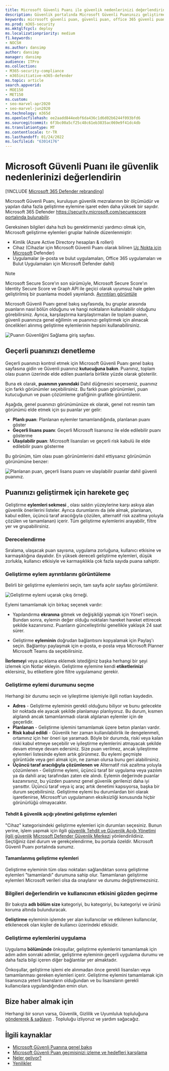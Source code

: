 ```yaml
---
title: Microsoft Güvenli Puanı ile güvenlik nedenlerinizi değerlendirin
description: Güvenlik portalında Microsoft Güvenli Puanınızı geliştirmek için nasıl Microsoft 365 Defender açıklar.
keywords: microsoft güvenli puan, güvenli puan, office 365 güvenli puanı, microsoft güvenlik puanı, Microsoft 365 Defender portalı, geliştirme eylemleri
ms.prod: m365-security
ms.mktglfcycl: deploy
ms.localizationpriority: medium
f1.keywords:
- NOCSH
ms.author: dansimp
author: dansimp
manager: dansimp
audience: ITPro
ms.collection:
- M365-security-compliance
- m365initiative-m365-defender
ms.topic: article
search.appverid:
- MOE150
- MET150
ms.custom:
- seo-marvel-apr2020
- seo-marvel-jun2020
ms.technology: m365d
ms.openlocfilehash: ee2aadd844eebf6da436c1d6d02b6244f093bfd6
ms.sourcegitcommit: 6f3bc00a5cf25c48c61eb3835ac069e9f41dc4db
ms.translationtype: MT
ms.contentlocale: tr-TR
ms.lasthandoff: 01/24/2022
ms.locfileid: "63014176"
---
```

# <a name="assess-your-security-posture-with-microsoft-secure-score"></a>Microsoft Güvenli Puanı ile güvenlik nedenlerinizi değerlendirin

[!INCLUDE [Microsoft 365 Defender rebranding](../includes/microsoft-defender.md)]

Microsoft Güvenli Puanı, kuruluşun güvenlik mezralarının bir ölçümüdür ve yapılan daha fazla geliştirme eylemine işaret eden daha yüksek bir sayıdır. Microsoft 365 Defender https://security.microsoft.com/securescore [portalında bulunabilir](microsoft-365-defender.md).

Gereksinen bilgileri daha hızlı bu gerektirmenizi yardımcı olmak için, Microsoft geliştirme eylemleri gruplar halinde düzenlenmiştir:

- Kimlik (Azure Active Directory hesapları & rolleri)
- Cihaz (Cihazlar için Microsoft Güvenli Puanı olarak bilinen [Uç Nokta için Microsoft](/windows/security/threat-protection/microsoft-defender-atp/tvm-microsoft-secure-score-devices) Defender)
- Uygulamalar (e-posta ve bulut uygulamaları, Office 365 uygulamaları ve Bulut Uygulamaları için Microsoft Defender dahil)

>[!NOTE]
>Microsoft Secure Score'ın son sürümüyle, Microsoft Secure Score'ın Identity Secure Score ve Graph API ile geçici olarak uyumsuz hale gelen geliştirilmiş bir puanlama modeli yayınlandı. [Ayrıntıları görüntüle](microsoft-secure-score-whats-new.md)

Microsoft Güvenli Puanı genel bakış sayfasında, bu gruplar arasında puanların nasıl bölün olduğunu ve hangi noktaların kullanılabilir olduğunu görebilirsiniz. Ayrıca, karşılaştırma karşılaştırmaları ile toplam puanın, güvenli puanınıza genel eğilimin ve puanınızı geliştirmek için alınacak öncelikleri alınmış geliştirme eylemlerinin hepsini kullanabilirsiniz.

![Puanın Güvenliğini Sağlama giriş sayfası.](../../media/secure-score/secure-score-home-page.png)

## <a name="check-your-current-score"></a>Geçerli puanınızı denetleme

Geçerli puanınızı kontrol etmek için Microsoft Güvenli Puanı genel bakış sayfasına gidin ve Güvenli puanınız **kutucuğuna bakın**. Puanınız, toplam olası puanın üzerinde elde edilen puanlarla birlikte yüzde olarak gösterilir.

Buna ek olarak, **puanının yanındaki** Dahil düğmesini seçerseniz, puanınız için farklı görünümler seçebilirsiniz. Bu farklı puan görünümleri, puan kutucuğunun ve puan çözümleme grafiğinin grafikte görüntülenir.

Aşağıda, genel puanınızı görünümünüze ek olarak, genel not resmin tam görünümü elde etmek için şu puanlar yer gelir:

- **Planlı puan**: Planlanan eylemler tamamlandığında, planlanan puanı göster
- **Geçerli lisans puanı**: Geçerli Microsoft lisansınız ile elde edilebilir puanı gösterme
- **Ulaşılabilir puan**: Microsoft lisansları ve geçerli risk kabulü ile elde edilebilir puanı gösterme

Bu görünüm, tüm olası puan görünümlerini dahil ettiysanız görünümün görünümüne benzer:

![Planlanan puan, geçerli lisans puanı ve ulaşılabilir puanlar dahil güvenli puanınız.](../../media/secure-score/secure-score-achievable.png)

## <a name="take-action-to-improve-your-score"></a>Puanınızı geliştirmek için harekete geç

Geliştirme **eylemleri sekmesi** , olası saldırı yüzeylerine karşı askıya alan güvenlik önerilerini listeler. Ayrıca durumlarını da (ele almak, planlanan, kabul edilen, üçüncü taraf aracılığıyla çözülen, alternatif risk azaltma yoluyla çözülen ve tamamlanan) içerir. Tüm geliştirme eylemlerini arayabilir, filtre yer ve grupabilirsiniz.  

### <a name="ranking"></a>Derecelendirme

Sıralama, ulaşacak puan sayısına, uygulama zorluğuna, kullanıcı etkisine ve karmaşıklığına dayalıdır. En yüksek dereceli geliştirme eylemleri, düşük zorlukla, kullanıcı etkisiyle ve karmaşıklıkla çok fazla sayıda puana sahiptir.

### <a name="view-improvement-action-details"></a>Geliştirme eylem ayrıntılarını görüntüleme

Belirli bir geliştirme eylemlerini seçin, tam sayfa açılır sayfası görüntülenir.  

![Geliştirme eylemi uçarak çıkış örneği.](../../media/secure-score/secure-score-improvement-action-details.png)

Eylemi tamamlamak için birkaç seçenek vardır:

- Yapılandırma **ekranına** gitmek ve değişikliği yapmak için Yönet'i seçin. Bundan sonra, eylemin değer olduğu noktaları hareket hareket ettirecek şekilde kazanırsınız. Puanların güncelleştirilsi genellikle yaklaşık 24 saat sürer.

- Geliştirme **eyleminin** doğrudan bağlantısını kopyalamak için Paylaş'ı seçin. Bağlantıyı paylaşmak için e-posta, e-posta veya Microsoft Planner Microsoft Teams da seçebilirsiniz.

**İlerlemeyi** veya açıklama eklemek istediğiniz başka herhangi bir şeyi izlemek için Notlar ekleyin. Geliştirme eylemine kendi **etiketlerinizi** eklersiniz, bu etiketlere göre filtre uygulamanız gerekir.

### <a name="choose-an-improvement-action-status"></a>Geliştirme eylemi durumunu seçme

Herhangi bir durumu seçin ve iyileştirme işlemiyle ilgili notları kaydedin.

- **Adres** - Geliştirme eyleminin gerekli olduğunu biliyor ve bunu gelecekte bir noktada ele ayacak şekilde planlamayı planlıyoruz. Bu durum, kısmen algılandı ancak tamamlanmadı olarak algılanan eylemler için de geçerlidir.
- **Planlanan** - Geliştirme işlemini tamamlamak üzere beton planları vardır.
- **Risk kabul edildi** - Güvenlik her zaman kullanılabilirlik ile dengelenmeli, ortamınız için her öneri işe yaramadı. Böyle bir durumda, riski veya kalan riski kabul etmeye seçebilir ve iyileştirme eylemlerini atmayacak şekilde devam etmeye devam edersiniz. Size puan verilmez, ancak iyileştirme eylemleri listesinde eylem artık görünmez. Bu eylemi geçmişte  görüntüde veya geri almak için, ne zaman olursa bunu geri alabilirsiniz.
- **Üçüncü taraf aracılığıyla çözümlenen** **ve** Alternatif risk azaltma yoluyla çözümlenen - Geliştirme eylemi, üçüncü taraf bir uygulama veya yazılım ya da dahili araç tarafından zaten ele alındı. Eylemin değerinde puanlar kazanırsınız, bu yüzden puanınız genel güvenlik gerilenizi daha iyi yansıttır. Üçüncü taraf veya iç araç artık denetimi kapsıyorsa, başka bir durum seçebilirsiniz. Geliştirme eylemi bu durumlardan biri olarak işaretlenirse, Microsoft'un uygulamanın eksiksizliği konusunda hiçbir görünürlüğü olmayacaktır.

#### <a name="threat--vulnerability-management-improvement-actions"></a>Tehdit & güvenlik açığı yönetimi geliştirme eylemleri

"Cihaz" kategorisindeki geliştirme eylemleri için durumları seçesiniz. Bunun yerine, işlem yapmak için ilgili [güvenlik Tehdit ve Güvenlik Açığı Yönetimi ilgili güvenlik](/windows/security/threat-protection/microsoft-defender-atp/tvm-security-recommendation) [Microsoft Defender Güvenlik Merkezi](/windows/security/threat-protection/microsoft-defender-atp/use) yönlendirildiniz. Seçtiğiniz özel durum ve gerekçelendirme, bu portala özeldir. Microsoft Güvenli Puanı portalında sunumz.

#### <a name="completed-improvement-actions"></a>Tamamlanmış geliştirme eylemleri

Geliştirme eyleminin tüm olası noktaları sağlandıktan sonra geliştirme eylemleri "tamamlandı" durumuna sahip olur. Tamamlanan geliştirme eylemleri Microsoft verileri olsa da onaylanır ve durumu değiştiremezsiniz.

### <a name="assess-information-and-review-user-impact"></a>Bilgileri değerlendirin ve kullanıcının etkisini gözden geçirme

Bir bakışta **adlı bölüm size** kategoriyi, bu kategoriyi, bu kategoriyi ve ürünü koruma altında bulunduracak.

**Geliştirme** eyleminin işlemde yer alan kullanıcılar ve etkilenen kullanıcılar, etkilenecek olan kişiler de kullanıcı üzerindeki  etkisidir.

### <a name="implement-the-improvement-action"></a>Geliştirme eylemlerini uygulama

Uygulama **bölümünde** önkoşullar, geliştirme eylemlerini tamamlamak için adım adım sonraki adımlar, geliştirme eyleminin geçerli uygulama durumu ve daha fazla bilgi içeren diğer bağlantılar yer almaktadır.

Önkoşullar, geliştirme işlemi ele alınmadan önce gerekli lisansları veya tamamlanması gereken eylemleri içerir. Geliştirme eylemini tamamlamak için lisansınıza yeterli lisansların olduğundan ve bu lisansların gerekli kullanıcılara uygulandığından emin olun.  

## <a name="we-want-to-hear-from-you"></a>Bize haber almak için

Herhangi bir sorun varsa, Güvenlik, Gizlilik ve Uyumluluk topluluğuna [göndererek & sağlayın](https://techcommunity.microsoft.com/t5/Security-Privacy-Compliance/bd-p/security_privacy) . Topluluğu izliyoruz ve yardım sağacağız.

## <a name="related-resources"></a>İlgili kaynaklar

- [Microsoft Güvenli Puanına genel bakış](microsoft-secure-score.md)
- [Microsoft Güvenli Puan geçmişinizi izleme ve hedefleri karşılama](microsoft-secure-score-history-metrics-trends.md)
- [Neler geliyor?](microsoft-secure-score-whats-coming.md)
- [Yenilikler](microsoft-secure-score-whats-new.md)

